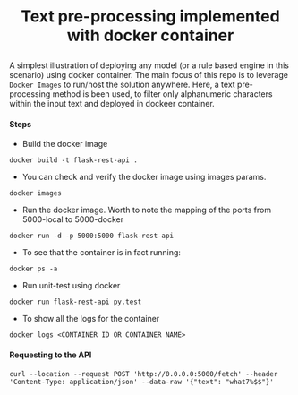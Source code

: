 # <p align=center>Text pre-processing implemented with docker container</p>
A simplest illustration of deploying any model (or a rule based engine in this scenario) using docker container. The main focus of this repo is to leverage ``Docker Images`` to run/host the solution anywhere. Here, a text pre-processing method is been used, to filter only alphanumeric characters within the input text and deployed in dockeer container. 

#### Steps 
 - Build the docker image
 ```buildoutcfg
docker build -t flask-rest-api .
```
 - You can check and verify the docker image using images params.
```buildoutcfg
docker images
```
 - Run the docker image. Worth to note the mapping of the ports from 5000-local to 5000-docker 
```buildoutcfg
docker run -d -p 5000:5000 flask-rest-api
```
 - To see that the container is in fact running:
```buildoutcfg
docker ps -a
```
 - Run unit-test using docker 
```buildoutcfg
docker run flask-rest-api py.test
```
 - To show all the logs for the container 
```buildoutcfg
docker logs <CONTAINER ID OR CONTAINER NAME>
```

#### Requesting to the API
```
curl --location --request POST 'http://0.0.0.0:5000/fetch' --header 'Content-Type: application/json' --data-raw '{"text": "what7%$$"}'
```

